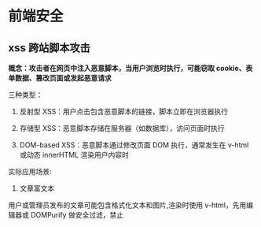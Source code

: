 # 前端安全

## xss 跨站脚本攻击

**概念：攻击者在网页中注入恶意脚本，当用户浏览时执行，可能窃取 cookie、表单数据、篡改页面或发起恶意请求**

三种类型：

1. 反射型 XSS：用户点击包含恶意脚本的链接，脚本立即在浏览器执行

2. 存储型 XSS：恶意脚本存储在服务器（如数据库），访问页面时执行

3. DOM-based XSS：恶意脚本通过修改页面 DOM 执行，通常发生在 v-html 或动态 innerHTML 渲染用户内容时

实际应用场景: 

1. 文章富文本

用户或管理员发布的文章可能包含格式化文本和图片,渲染时使用 v-html，先用编辑器或 DOMPurify 做安全过滤，禁止 <script>、<iframe> 等危险标签

意识到问题：直接渲染用户 HTML 不安全，可能被注入 <script>、<iframe> 或事件属性。

编辑器端过滤（可选）：在 WangEditor 中限制允许的标签和属性，只保留必要的格式和图片，过滤危险标签
```js
import E from 'wangeditor'

const editor = new E('#editor')

// 配置菜单，只允许必要功能
editor.config.menus = [
  'bold', 'italic', 'underline', 'head', 'link', 'list', 'quote', 'image'
]

// 粘贴过滤，移除危险标签
editor.config.pasteTextHandle = function (pasteStr) {
  return pasteStr.replace(/<(script|iframe|style)[\s\S]*?>[\s\S]*?<\/\1>/gi, '')
}

editor.create()

```

渲染端二次清理（必须）：用 DOMPurify 做白名单过滤，即使用户绕过编辑器也能防止注入攻击。

```js
import DOMPurify from 'dompurify'

export default {
  props: {
    content: String  // 后端返回的文章 HTML
  },
  computed: {
    safeContent() {
      return DOMPurify.sanitize(this.content, {
        ALLOWED_TAGS: [
          'b','i','em','strong','a','p','ul','ol','li','br','img','blockquote','h1','h2','h3'
        ],
        ALLOWED_ATTR: ['href','src','alt','title','target']
      })
    }
  }
}
```

安全渲染：处理后的 HTML 通过 v-html 渲染，既安全又保留格式和图片

2. 无感知 Token 刷新机制。用户登录后，长 Token（Refresh Token）存储在 HttpOnly Cookie，前端无法直接访问，这样即便出现 XSS 攻击，Token 也不会被窃取

## CSRF 跨站请求伪造

**概念：攻击者诱导用户在已登录状态下，向可信任网站发起恶意请求，利用浏览器自动携带 cookie/session，使网站误以为是用户的真实操作**

1. 用户在网站 A 登录，浏览器保存了该网站的 Cookie

2. 攻击者诱导用户点击恶意链接或访问攻击页面

3. 在用户未登出的情况下，攻击者的请求会自动携带 Cookie 发送给网站 A

4. 网站 A 无法分辨请求是用户真实发出的还是攻击伪造的

### 常见攻击方式

GET 请求伪造：通过 <img>、<a>、<script> 等方式自动请求

POST 请求伪造：通过隐藏表单 + JavaScript 自动提交

恶意第三方网站：在诱导点击按钮时触发请求

实际运用场景:

1. 用户资料修改, 密码修改, 发帖评论

Vue + Axios 调用接口修改用户资料
```js
axios.post('/api/user/update', {
  nickname: '哥',
  email: 'me@example.com'
})
```
如果后端只依赖 Cookie 做认证，攻击者在恶意网站放一个表单：

```js
<form action="https://yourapp.com/api/user/update" method="POST">
  <input type="hidden" name="nickname" value="黑客" />
  <input type="hidden" name="email" value="hacker@evil.com" />
  <input type="submit" />
</form>
```

登录时从后端拿到 csrfToken，存到 localStorage 或状态管理里
使用 Axios 请求拦截器，每次请求自动带上 X-CSRF-Token 头